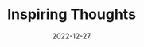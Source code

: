 ---
slug: thought-for-the-day
title: "Inspiring Thoughts"
date: 2022-12-27
excerpt: 'Let me light my lamp says the star and never debate if it will help to remove the darkness.'
tags: [Inspiration, Motivation, Quotes, Thoughts]
---